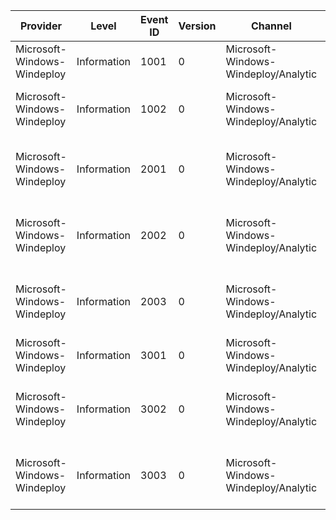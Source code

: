 Provider                     |  Level        |  Event ID  |  Version  |  Channel                               |  Task                                  |  Opcode  |  Keyword      |  Message
-----------------------------|---------------|------------|-----------|----------------------------------------|----------------------------------------|----------|---------------|---------------------------------------------------------------------
Microsoft-Windows-Windeploy  |  Information  |  1001      |  0        |  Microsoft-Windows-Windeploy/Analytic  |  Run Windeploy                         |  Start   |  Performance  |  Windeploy.exe is running.
Microsoft-Windows-Windeploy  |  Information  |  1002      |  0        |  Microsoft-Windows-Windeploy/Analytic  |  Run Windeploy                         |  Stop    |  Performance  |  Windeploy.exe exiting with status {ErrorCode}.
Microsoft-Windows-Windeploy  |  Information  |  2001      |  0        |  Microsoft-Windows-Windeploy/Analytic  |  Launch and wait for external process  |  Start   |  Performance  |  Launching "{CommandLine}".
Microsoft-Windows-Windeploy  |  Information  |  2002      |  0        |  Microsoft-Windows-Windeploy/Analytic  |  Launch and wait for external process  |  Stop    |  Performance  |  External process exited with status {ErrorCode}.
Microsoft-Windows-Windeploy  |  Information  |  2003      |  0        |  Microsoft-Windows-Windeploy/Analytic  |  Launch and wait for external process  |  Stop    |  Performance  |  Failed to start external process with status {ErrorCode}.
Microsoft-Windows-Windeploy  |  Information  |  3001      |  0        |  Microsoft-Windows-Windeploy/Analytic  |  Run user-provided script              |  Start   |  Performance  |  Running user-provided script: "{CommandLine}".
Microsoft-Windows-Windeploy  |  Information  |  3002      |  0        |  Microsoft-Windows-Windeploy/Analytic  |  Run user-provided script              |  Stop    |  Performance  |  Successfully executed script: "{Command}". Exit code is {ExitCode}.
Microsoft-Windows-Windeploy  |  Information  |  3003      |  0        |  Microsoft-Windows-Windeploy/Analytic  |  Run user-provided script              |  Stop    |  Performance  |  Failed to execute script: "{Command}".Exit code is {ExitCode}.